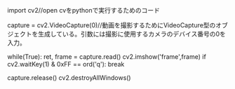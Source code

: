import cv2//open cvをpythonで実行するためのコード

capture = cv2.VideoCapture(0)//動画を撮影するためにVideoCapture型のオブジェクトを生成している。引数には撮影に使用するカメラのデバイス番号の0を入力。

while(True):
    ret, frame = capture.read()
    cv2.imshow('frame',frame)
    if cv2.waitKey(1) & 0xFF == ord('q'):
        break

capture.release()
cv2.destroyAllWindows()
